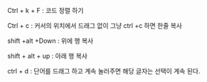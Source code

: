 Ctrl + k + F : 코드 정렬 하기

Ctrl + c : 커서의 위치에서 드래그 없이 그냥 ctrl +c 하면 한줄 복사

shift +alt +Down : 위에 행 복사

shift  +  alt + up : 아래 행 복사

ctrl + d : 단어를 드래그 하고 계속 눌러주면 해당 글자는 선택이 계속 된다.
  
